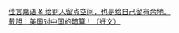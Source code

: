   
[佳言嘉语 &amp;  给别人留点空间，也是给自己留有余地。](http://www.dianyue.me/archives/026/r3ts6vic7jle3kzm/)  
[戴旭：美国对中国的暗算！（好文）](http://www.dianyue.me/archives/228/2tolb9wtokginzik/)